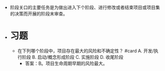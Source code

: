 - 阶段关口的主要任务是为做出进入下个阶段、进行修改或者结束项目或项目集的决策而开展的阶段末审查。
- # 习题
	- 在下列哪个阶段中，项目存在最大的风险和不确定性？ #card 
	  A. 开发/执行阶段
	  B. 启动/概念形成阶段
	  C. 实施阶段
	  D. 收尾阶段
		- 答案：B。项目生命周期早期的风险最大。